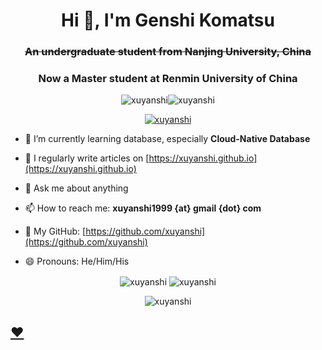 <h1 align="center">Hi 👋, I'm Genshi Komatsu</h1>
<h3 align="center"><strike>An undergraduate student from Nanjing University, China</strike></h3>
<h3 align="center">Now a Master student at Renmin University of China</h3>

<p align="center"> <img src="https://komarev.com/ghpvc/?username=xuyanshi&label=Profile%20views&color=0e75b6&style=flat" alt="xuyanshi" /><img src="https://img.shields.io/github/followers/xuyanshi?style=social" alt="xuyanshi" /> </p>

<p align="center"> <a href="https://github.com/ryo-ma/github-profile-trophy"><img src="https://github-profile-trophy.vercel.app/?username=xuyanshi&column=7" alt="xuyanshi" /></a> </p>

- 🌱 I’m currently learning database, especially **Cloud-Native Database**
<!--
- 🤔 I’m looking for help with ~~***[nothing](https://zh.wikipedia.org/zh-cn/润学)***~~
-->
- 📝 I regularly write articles on [https://xuyanshi.github.io](https://xuyanshi.github.io)

- 💬 Ask me about anything

- 📫 How to reach me:  **xuyanshi1999 {at} gmail {dot} com**

- 🔭 My GitHub: [https://github.com/xuyanshi](https://github.com/xuyanshi)

- 😄 Pronouns: He/Him/His
<p align="center">
<img align="center" src="https://github-readme-stats-bv79ec4l6-xuyanshi.vercel.app/api?username=xuyanshi&show_icons=true&locale=en&theme=buefy" alt="xuyanshi" />
<img align="center" src="https://github-readme-stats-bv79ec4l6-xuyanshi.vercel.app/api/top-langs/?username=xuyanshi&show_icons=true&locale=en&layout=compact&theme=buefy" alt="xuyanshi" />
</p>


<p align="center">
<img align="center" src="https://github-readme-stats-bv79ec4l6-xuyanshi.vercel.app/api/wakatime?username=xuyanshi&layout=compact" alt="xuyanshi" />
</p>


## [❤️](https://moqixis.github.io)


<!--




[![Readme Card](https://github-readme-stats.vercel.app/api?username=xuyanshi&count_private=true&show_icons=true)](https://github.com/xuyanshi/github-readme-stats)
[![Top Langs](https://github-readme-stats.vercel.app/api/top-langs/?username=xuyanshi&layout=compact)](https://github.com/xuyanshi/github-readme-stats)

**xuyanshi/xuyanshi** is a ✨ _special_ ✨ repository because its `README.md` (this file) appears on your GitHub profile.

Here are some ideas to get you started:

- ⚡ Fun fact: ...
-->
